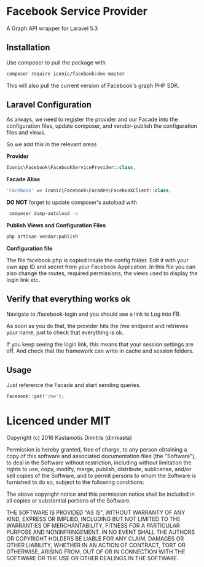 # Facebook Service Provider
A Graph API wrapper for Laravel 5.3

## Installation
Use composer to pull the package with

```Bash
composer require iconic/facebook:dev-master
```

This will also pull the current version of Facebook's graph PHP SDK.

## Laravel Configuration
As always, we need to register the provider and our Facade into 
the configuration files, update composer, and vendor-publish the configuration files and views.

So we add this in the relevant areas

**Provider**

```PHP
Iconic\Facebook\FacebookServiceProvider::class, 
```

**Facade Alias**

```PHP
'Facebook' => Iconic\Facebook\Facades\FacebookClient::class, 
```


**DO NOT** forget to update composer's autoload with

```Bash
 composer dump-autoload -o 
 ```

**Publish Views and Configuration Files**

```Bash
php artisan vendor:publish 
```

**Configuration file**

The file facebook.php is copied inside the config folder. 
Edit it with your own app ID and secret from your Facebook Application.
 In this file you can also change the routes, required permissions, the views used to display the login link etc.

 ## Verify that everything works ok
 
 Navigate to /facebook-login and you should see a link to Log into FB.
 
 As soon as you do that, the provider hits the /me endpoint and retrieves your name, just to 
 check that everything is ok. 
 
 If you keep seeing the login link, this means that your session settings are off. And check that the framework can write in cache and session folders.
 
 ## Usage
 
 Just reference the Facade and start sending queries.
 
 ```PHP
 Facebook::get('/me');
 ```
 
 # Licenced under MIT
 
 Copyright (c) 2016 Kastaniotis Dimitris (dimkasta)
 
 Permission is hereby granted, free of charge, to any person obtaining a copy of this software and associated documentation files (the "Software"), to deal in the Software without restriction, including without limitation the rights to use, copy, modify, merge, publish, distribute, sublicense, and/or sell copies of the Software, and to permit persons to whom the Software is furnished to do so, subject to the following conditions:
 
 The above copyright notice and this permission notice shall be included in all copies or substantial portions of the Software.
 
 THE SOFTWARE IS PROVIDED "AS IS", WITHOUT WARRANTY OF ANY KIND, EXPRESS OR IMPLIED, INCLUDING BUT NOT LIMITED TO THE WARRANTIES OF MERCHANTABILITY, FITNESS FOR A PARTICULAR PURPOSE AND NONINFRINGEMENT. IN NO EVENT SHALL THE AUTHORS OR COPYRIGHT HOLDERS BE LIABLE FOR ANY CLAIM, DAMAGES OR OTHER LIABILITY, WHETHER IN AN ACTION OF CONTRACT, TORT OR OTHERWISE, ARISING FROM, OUT OF OR IN CONNECTION WITH THE SOFTWARE OR THE USE OR OTHER DEALINGS IN THE SOFTWARE.
